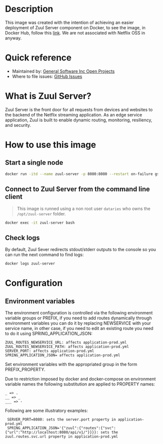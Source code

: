 # Description

This image was created with the intention of achieving an easier deployment of Zuul Server component on Docker, to see the image, in Docker Hub, follow this [link](https://hub.docker.com/repository/docker/gsiopen/zuul-server). We are not associated with Netflix OSS in anyway.

# Quick reference

- Maintained by: [General Software Inc Open Projects](https://github.com/General-Software-Inc-Open-Projects/dataries-zuul-server-docker)
- Where to file issues: [GitHub Issues](https://github.com/General-Software-Inc-Open-Projects/dataries-zuul-server-docker/issues)

# What is Zuul Server?

Zuul Server is the front door for all requests from devices and websites to the backend of the Netflix streaming application. As an edge service application, Zuul is built to enable dynamic routing, monitoring, resiliency, and security. 

# How to use this image

## Start a single node 

~~~bash
docker run -itd --name zuul-server -p 8080:8080 --restart on-failure gsiopen/zuul-server:1.0.0
~~~

## Connect to Zuul Server from the command line client

> This image is runned using a non root user `dataries` who owns the `/opt/zuul-server` folder.

~~~bash
docker exec -it zuul-server bash
~~~

## Check logs

By default, Zuul Sever redirects stdout/stderr outputs to the console so you can run the next command to find logs:

~~~bash
docker logs zuul-server
~~~

# Configuration

## Environment variables

The environment configuration is controlled via the following environment variable groups or PREFIX, if you need to add routes dynamically through environment variables you can do it by replacing NEWSERVICE with your service name, in other case, if you need to edit an existing route you need to do it using SPRING_APPLICATION_JSON:
   
    ZUUL_ROUTES_NEWSERVICE_URL: affects application-prod.yml
    ZUUL_ROUTES_NEWSERVICE_PATH: affects application-prod.yml
    SERVER_PORT: affects application-prod.yml
    SPRING_APPLICATION_JSON= affects application-prod.yml
    
Set environment variables with the appropriated group in the form PREFIX_PROPERTY.

Due to restriction imposed by docker and docker-compose on environment variable names the following substitution are applied to PROPERTY names:

    _ => .
    __ => _
    ___ => -

Following are some illustratory examples:

     SERVER_PORT=8080: sets the server.port property in application-prod.yml
     SPRING_APPLICATION_JSON='{"zuul":{"routes":{"svc":{"url":"http://localhost:8080/api/v1/"}}}}: sets the zuul.routes.svc.url property in application-prod.yml
